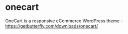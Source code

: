 # onecart
OneCart is a responsive eCommerce WordPress theme - https://getbutterfly.com/downloads/onecart/
